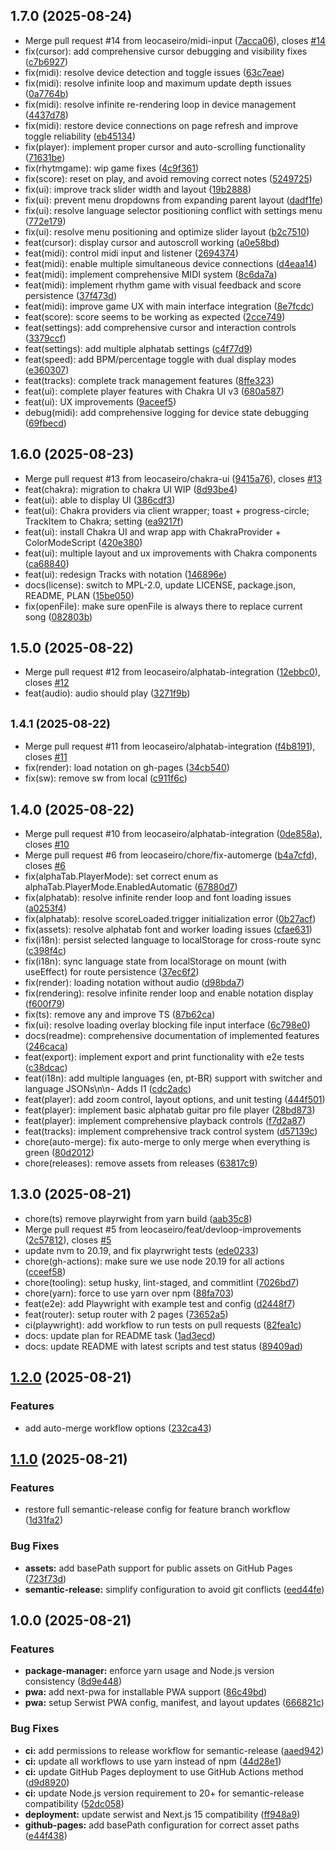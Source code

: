 ## 1.7.0 (2025-08-24)

* Merge pull request #14 from leocaseiro/midi-input ([7acca06](https://github.com/leocaseiro/alpha-drums/commit/7acca06)), closes [#14](https://github.com/leocaseiro/alpha-drums/issues/14)
* fix(cursor): add comprehensive cursor debugging and visibility fixes ([c7b6927](https://github.com/leocaseiro/alpha-drums/commit/c7b6927))
* fix(midi): resolve device detection and toggle issues ([63c7eae](https://github.com/leocaseiro/alpha-drums/commit/63c7eae))
* fix(midi): resolve infinite loop and maximum update depth issues ([0a7764b](https://github.com/leocaseiro/alpha-drums/commit/0a7764b))
* fix(midi): resolve infinite re-rendering loop in device management ([4437d78](https://github.com/leocaseiro/alpha-drums/commit/4437d78))
* fix(midi): restore device connections on page refresh and improve toggle reliability ([eb45134](https://github.com/leocaseiro/alpha-drums/commit/eb45134))
* fix(player): implement proper cursor and auto-scrolling functionality ([71631be](https://github.com/leocaseiro/alpha-drums/commit/71631be))
* fix(rhytmgame): wip game fixes ([4c9f361](https://github.com/leocaseiro/alpha-drums/commit/4c9f361))
* fix(score): reset on play, and avoid removing correct notes ([5249725](https://github.com/leocaseiro/alpha-drums/commit/5249725))
* fix(ui): improve track slider width and layout ([19b2888](https://github.com/leocaseiro/alpha-drums/commit/19b2888))
* fix(ui): prevent menu dropdowns from expanding parent layout ([dadf1fe](https://github.com/leocaseiro/alpha-drums/commit/dadf1fe))
* fix(ui): resolve language selector positioning conflict with settings menu ([772e179](https://github.com/leocaseiro/alpha-drums/commit/772e179))
* fix(ui): resolve menu positioning and optimize slider layout ([b2c7510](https://github.com/leocaseiro/alpha-drums/commit/b2c7510))
* feat(cursor): display cursor and autoscroll working ([a0e58bd](https://github.com/leocaseiro/alpha-drums/commit/a0e58bd))
* feat(midi): control midi input and listener ([2694374](https://github.com/leocaseiro/alpha-drums/commit/2694374))
* feat(midi): enable multiple simultaneous device connections ([d4eaa14](https://github.com/leocaseiro/alpha-drums/commit/d4eaa14))
* feat(midi): implement comprehensive MIDI system ([8c6da7a](https://github.com/leocaseiro/alpha-drums/commit/8c6da7a))
* feat(midi): implement rhythm game with visual feedback and score persistence ([37f473d](https://github.com/leocaseiro/alpha-drums/commit/37f473d))
* feat(midi): improve game UX with main interface integration ([8e7fcdc](https://github.com/leocaseiro/alpha-drums/commit/8e7fcdc))
* feat(score): score seems to be working as expected ([2cce749](https://github.com/leocaseiro/alpha-drums/commit/2cce749))
* feat(settings): add comprehensive cursor and interaction controls ([3379ccf](https://github.com/leocaseiro/alpha-drums/commit/3379ccf))
* feat(settings): add multiple alphatab settings ([c4f77d9](https://github.com/leocaseiro/alpha-drums/commit/c4f77d9))
* feat(speed): add BPM/percentage toggle with dual display modes ([e360307](https://github.com/leocaseiro/alpha-drums/commit/e360307))
* feat(tracks): complete track management features ([8ffe323](https://github.com/leocaseiro/alpha-drums/commit/8ffe323))
* feat(ui): complete player features with Chakra UI v3 ([680a587](https://github.com/leocaseiro/alpha-drums/commit/680a587))
* feat(ui): UX improvements ([9aceef5](https://github.com/leocaseiro/alpha-drums/commit/9aceef5))
* debug(midi): add comprehensive logging for device state debugging ([69fbecd](https://github.com/leocaseiro/alpha-drums/commit/69fbecd))

## 1.6.0 (2025-08-23)

* Merge pull request #13 from leocaseiro/chakra-ui ([9415a76](https://github.com/leocaseiro/alpha-drums/commit/9415a76)), closes [#13](https://github.com/leocaseiro/alpha-drums/issues/13)
* feat(chakra): migration to chakra UI WIP ([8d93be4](https://github.com/leocaseiro/alpha-drums/commit/8d93be4))
* feat(ui): able to display UI ([386cdf3](https://github.com/leocaseiro/alpha-drums/commit/386cdf3))
* feat(ui): Chakra providers via client wrapper; toast + progress-circle; TrackItem to Chakra; setting ([ea9217f](https://github.com/leocaseiro/alpha-drums/commit/ea9217f))
* feat(ui): install Chakra UI and wrap app with ChakraProvider + ColorModeScript ([420e380](https://github.com/leocaseiro/alpha-drums/commit/420e380))
* feat(ui): multiple layout and ux improvements with Chakra components ([ca68840](https://github.com/leocaseiro/alpha-drums/commit/ca68840))
* feat(ui): redesign Tracks with notation ([146896e](https://github.com/leocaseiro/alpha-drums/commit/146896e))
* docs(license): switch to MPL-2.0, update LICENSE, package.json, README, PLAN ([15be050](https://github.com/leocaseiro/alpha-drums/commit/15be050))
* fix(openFile): make sure openFile is always there to replace current song ([082803b](https://github.com/leocaseiro/alpha-drums/commit/082803b))

## 1.5.0 (2025-08-22)

* Merge pull request #12 from leocaseiro/alphatab-integration ([12ebbc0](https://github.com/leocaseiro/alpha-drums/commit/12ebbc0)), closes [#12](https://github.com/leocaseiro/alpha-drums/issues/12)
* feat(audio): audio should play ([3271f9b](https://github.com/leocaseiro/alpha-drums/commit/3271f9b))

## <small>1.4.1 (2025-08-22)</small>

* Merge pull request #11 from leocaseiro/alphatab-integration ([f4b8191](https://github.com/leocaseiro/alpha-drums/commit/f4b8191)), closes [#11](https://github.com/leocaseiro/alpha-drums/issues/11)
* fix(render): load notation on gh-pages ([34cb540](https://github.com/leocaseiro/alpha-drums/commit/34cb540))
* fix(sw): remove sw from local ([c911f6c](https://github.com/leocaseiro/alpha-drums/commit/c911f6c))

## 1.4.0 (2025-08-22)

* Merge pull request #10 from leocaseiro/alphatab-integration ([0de858a](https://github.com/leocaseiro/alpha-drums/commit/0de858a)), closes [#10](https://github.com/leocaseiro/alpha-drums/issues/10)
* Merge pull request #6 from leocaseiro/chore/fix-automerge ([b4a7cfd](https://github.com/leocaseiro/alpha-drums/commit/b4a7cfd)), closes [#6](https://github.com/leocaseiro/alpha-drums/issues/6)
* fix(alphaTab.PlayerMode): set correct enum as alphaTab.PlayerMode.EnabledAutomatic ([67880d7](https://github.com/leocaseiro/alpha-drums/commit/67880d7))
* fix(alphatab): resolve infinite render loop and font loading issues ([a0253f4](https://github.com/leocaseiro/alpha-drums/commit/a0253f4))
* fix(alphatab): resolve scoreLoaded.trigger initialization error ([0b27acf](https://github.com/leocaseiro/alpha-drums/commit/0b27acf))
* fix(assets): resolve alphatab font and worker loading issues ([cfae631](https://github.com/leocaseiro/alpha-drums/commit/cfae631))
* fix(i18n): persist selected language to localStorage for cross-route sync ([c398f4c](https://github.com/leocaseiro/alpha-drums/commit/c398f4c))
* fix(i18n): sync language state from localStorage on mount (with useEffect) for route persistence ([37ec6f2](https://github.com/leocaseiro/alpha-drums/commit/37ec6f2))
* fix(render): loading notation without audio ([d98bda7](https://github.com/leocaseiro/alpha-drums/commit/d98bda7))
* fix(rendering): resolve infinite render loop and enable notation display ([f600f79](https://github.com/leocaseiro/alpha-drums/commit/f600f79))
* fix(ts): remove any and improve TS ([87b62ca](https://github.com/leocaseiro/alpha-drums/commit/87b62ca))
* fix(ui): resolve loading overlay blocking file input interface ([6c798e0](https://github.com/leocaseiro/alpha-drums/commit/6c798e0))
* docs(readme): comprehensive documentation of implemented features ([246caca](https://github.com/leocaseiro/alpha-drums/commit/246caca))
* feat(export): implement export and print functionality with e2e tests ([c38dcac](https://github.com/leocaseiro/alpha-drums/commit/c38dcac))
* feat(i18n): add multiple languages (en, pt-BR) support with switcher and language JSONs\n\n- Adds I1 ([cdc2adc](https://github.com/leocaseiro/alpha-drums/commit/cdc2adc))
* feat(player): add zoom control, layout options, and unit testing ([444f501](https://github.com/leocaseiro/alpha-drums/commit/444f501))
* feat(player): implement basic alphatab guitar pro file player ([28bd873](https://github.com/leocaseiro/alpha-drums/commit/28bd873))
* feat(player): implement comprehensive playback controls ([f7d2a87](https://github.com/leocaseiro/alpha-drums/commit/f7d2a87))
* feat(tracks): implement comprehensive track control system ([d57139c](https://github.com/leocaseiro/alpha-drums/commit/d57139c))
* chore(auto-merge): fix auto-merge to only merge when everything is green ([80d2012](https://github.com/leocaseiro/alpha-drums/commit/80d2012))
* chore(releases): remove assets from releases ([63817c9](https://github.com/leocaseiro/alpha-drums/commit/63817c9))

## 1.3.0 (2025-08-21)

* chore(ts) remove playrwight from yarn build ([aab35c8](https://github.com/leocaseiro/alpha-drums/commit/aab35c8))
* Merge pull request #5 from leocaseiro/feat/devloop-improvements ([2c57812](https://github.com/leocaseiro/alpha-drums/commit/2c57812)), closes [#5](https://github.com/leocaseiro/alpha-drums/issues/5)
* update nvm to 20.19, and fix playrwright tests ([ede0233](https://github.com/leocaseiro/alpha-drums/commit/ede0233))
* chore(gh-actions): make sure we use node 20.19 for all actions ([cceef58](https://github.com/leocaseiro/alpha-drums/commit/cceef58))
* chore(tooling): setup husky, lint-staged, and commitlint ([7026bd7](https://github.com/leocaseiro/alpha-drums/commit/7026bd7))
* chore(yarn): force to use yarn over npm ([88fa703](https://github.com/leocaseiro/alpha-drums/commit/88fa703))
* feat(e2e): add Playwright with example test and config ([d2448f7](https://github.com/leocaseiro/alpha-drums/commit/d2448f7))
* feat(router): setup router with 2 pages ([73652a5](https://github.com/leocaseiro/alpha-drums/commit/73652a5))
* ci(playwright): add workflow to run tests on pull requests ([82fea1c](https://github.com/leocaseiro/alpha-drums/commit/82fea1c))
* docs: update plan for README task ([1ad3ecd](https://github.com/leocaseiro/alpha-drums/commit/1ad3ecd))
* docs: update README with latest scripts and test status ([89409ad](https://github.com/leocaseiro/alpha-drums/commit/89409ad))

## [1.2.0](https://github.com/leocaseiro/alpha-drums/compare/v1.1.0...v1.2.0) (2025-08-21)

### Features

* add auto-merge workflow options ([232ca43](https://github.com/leocaseiro/alpha-drums/commit/232ca4371396e3df83bd14710a45d280e9e9bc1b))

## [1.1.0](https://github.com/leocaseiro/alpha-drums/compare/v1.0.0...v1.1.0) (2025-08-21)

### Features

* restore full semantic-release config for feature branch workflow ([1d31fa2](https://github.com/leocaseiro/alpha-drums/commit/1d31fa2355964aefbd60a5e453894f619a854f0b))

### Bug Fixes

* **assets:** add basePath support for public assets on GitHub Pages ([723f73d](https://github.com/leocaseiro/alpha-drums/commit/723f73dc47b0647c352dee6a9523fefadc91f5ec))
* **semantic-release:** simplify configuration to avoid git conflicts ([eed44fe](https://github.com/leocaseiro/alpha-drums/commit/eed44fe8d13f5fbeff0c9e8a6fb0c93fb3b388cc))

## 1.0.0 (2025-08-21)

### Features

* **package-manager:** enforce yarn usage and Node.js version consistency ([8d9e448](https://github.com/leocaseiro/alpha-drums/commit/8d9e4481c3e22ea07137888911c1106f7dcc5b7c))
* **pwa:** add next-pwa for installable PWA support ([86c49bd](https://github.com/leocaseiro/alpha-drums/commit/86c49bdce787ea0b9219534c29273895e9e09a36))
* **pwa:** setup Serwist PWA config, manifest, and layout updates ([666821c](https://github.com/leocaseiro/alpha-drums/commit/666821cde19ba1efffd1ef3b1a8f6574fd6505a2))

### Bug Fixes

* **ci:** add permissions to release workflow for semantic-release ([aaed942](https://github.com/leocaseiro/alpha-drums/commit/aaed9420b421627c17afc14c93f35d5e0ca4ba70))
* **ci:** update all workflows to use yarn instead of npm ([44d28e1](https://github.com/leocaseiro/alpha-drums/commit/44d28e1f845ad43db24ca2d00468d4ca61b4cca8))
* **ci:** update GitHub Pages deployment to use GitHub Actions method ([d9d8920](https://github.com/leocaseiro/alpha-drums/commit/d9d892026c11c0ed51a2c657222b5eab04eb3909))
* **ci:** update Node.js version requirement to 20+ for semantic-release compatibility ([52dc058](https://github.com/leocaseiro/alpha-drums/commit/52dc058f4fce44421f24f5a85825b61df1343d30))
* **deployment:** update serwist and Next.js 15 compatibility ([ff948a9](https://github.com/leocaseiro/alpha-drums/commit/ff948a9a8fb0693ddfd2d251d731764731147d39))
* **github-pages:** add basePath configuration for correct asset paths ([e44f438](https://github.com/leocaseiro/alpha-drums/commit/e44f43820294b43e67e8dfac038df920856cecf0))
